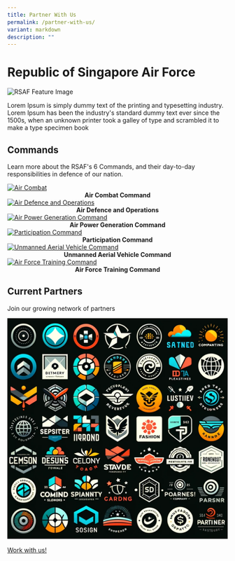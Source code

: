 ```yaml
---
title: Partner With Us
permalink: /partner-with-us/
variant: markdown
description: ""
---
```

<style>.no-underline{text-decoration:none}
</style>
<h1>Republic of Singapore Air Force</h1>
<img alt="RSAF Feature Image" src="https://static1.straitstimes.com.sg/s3fs-public/styles/large30x20/public/articles/2021/05/24/yq-rsaf-24052025.jpg?VersionId=Tls5k2P1aPwDf.V.RXmzxGL5oTkQeWas">
<p>
  Lorem Ipsum&nbsp;is simply dummy text of the printing and typesetting
  industry. Lorem Ipsum has been the industry's standard dummy text ever since
  the 1500s, when an unknown printer took a galley of type and scrambled it to
  make a type specimen book
</p>
<h2>Commands</h2>
<p>
  Learn more about the RSAF's 6 Commands, and their day-to-day responsibilities
  in defence of our nation.
</p>
<div class="row">
  <div class="col">
    <div class="card sgds">
      <a href="https://www.mindef.gov.sg/web/portal/rsaf/rsaf-forces/commands/detail/air-combat-command" class="card-link">
        <img src="https://www.mindef.gov.sg/web/wcm/connect/rsaf/f09f28d1-14c2-45a5-9477-527222cae18d/Air-Combat-Command.png?MOD=AJPERES&amp;CACHEID=ROOTWORKSPACE.Z18\_1QK41482L8HD90QOSSLBSG34O4-f09f28d1-14c2-45a5-9477-527222cae18d-mBdlcG7" alt="Air Combat" class="card-img-top">
      </a>
			<br>
      <div style="text-align:center" class="header">
        <b>Air Combat Command</b>
      </div>
    </div>
  </div>
  <div class="col">
    <div class="card sgds">
      <a href="https://www.mindef.gov.sg/web/portal/rsaf/rsaf-forces/commands/detail/air-defence-operations-command" class="card-link">
        <img src="https://www.mindef.gov.sg/web/wcm/connect/rsaf/5d5dc237-1764-4c87-9605-e93ee4cfb2ff/Air-Defence-and-Operations-Command.png?MOD=AJPERES&amp;CACHEID=ROOTWORKSPACE.Z18_1QK41482L8HD90QOSSLBSG34O4-5d5dc237-1764-4c87-9605-e93ee4cfb2ff-mBdlxGg" alt="Air Defence and Operations" class="card-img-top">
      </a>
			<br>
      <div style="text-align:center" class="header">
        <b>Air Defence and Operations</b>
      </div>
    </div>
  </div>
  <div class="col">
    <div class="card sgds">
      <a href="https://www.mindef.gov.sg/web/portal/rsaf/rsaf-forces/commands/detail/air-power-generation-command" class="card-link">
        <img src="https://www.mindef.gov.sg/web/wcm/connect/rsaf/bc8f8cb8-910e-4844-bbc1-2250b042b1cf/Air-Power-Generation-Command.png?MOD=AJPERES&amp;CACHEID=ROOTWORKSPACE.Z18_1QK41482L8HD90QOSSLBSG34O4-bc8f8cb8-910e-4844-bbc1-2250b042b1cf-mBdpYEJ" alt="Air Power Generation Command" class="card-img-top">
      </a>
      <br>
      <div style="text-align:center" class="header">
        <b>Air Power Generation Command</b>
      </div>
    </div>
  </div>
</div>
<div class="row">
  <div class="col">
    <div class="card sgds">
      <a href="https://www.mindef.gov.sg/web/portal/rsaf/rsaf-forces/commands/detail/participation-command" class="card-link">
        <img src="https://www.mindef.gov.sg/web/wcm/connect/rsaf/a0b0322d-7123-414f-b3f0-5419f5374b10/Participation-Command.png?MOD=AJPERES&amp;CACHEID=ROOTWORKSPACE.Z18_1QK41482L8HD90QOSSLBSG34O4-a0b0322d-7123-414f-b3f0-5419f5374b10-mBdrffN" alt="Participation Command" class="card-img-top">
      </a>
			<br>
      <div style="text-align:center" class="header">
         <b>Participation Command</b>
       </div>
      </div>
  </div>
    <div class="col">
      <div class="card sgds">
         <a href="https://www.mindef.gov.sg/web/portal/rsaf/rsaf-forces/commands/detail/unmanned-aerial-vehicle-command" class="card-link">
          <img src="https://www.mindef.gov.sg/web/wcm/connect/rsaf/1c6bad85-9f3f-4296-b35b-338b545bc6f2/UAV-Command.png?MOD=AJPERES&amp;CACHEID=ROOTWORKSPACE.Z18_1QK41482L8HD90QOSSLBSG34O4-1c6bad85-9f3f-4296-b35b-338b545bc6f2-mBdvCZO" alt="Unmanned Aerial Vehicle Command" class="card-img-top">
        </a>
				<br>
        <div style="text-align:center" class="header">
         <b>Unmanned Aerial Vehicle Command</b>
       </div>
      </div>
    </div>
    <div class="col">
      <div class="card sgds">
        <a href="https://www.mindef.gov.sg/web/portal/rsaf/rsaf-forces/commands/detail/air-force-training-command" class="card-link">
          <img src="https://www.mindef.gov.sg/web/wcm/connect/rsaf/f7eb8601-f1dd-4b4a-8ed8-86362076852e/Air-Force-Training-Command.png?MOD=AJPERES&amp;CACHEID=ROOTWORKSPACE.Z18_1QK41482L8HD90QOSSLBSG34O4-f7eb8601-f1dd-4b4a-8ed8-86362076852e-mJ4nEWv" alt="Air Force Training Command" class="card-img-top">
        </a>
				<br>
        <div style="text-align:center" class="header">
         <b>Air Force Training Command</b>
       </div>
      </div>
    </div>
  </div>
  <h2>Current Partners</h2>
  <p>Join our growing network of partners</p>
  <img alt="Partners" src="/images/Placeholder%20test%20images%20/fake%20partners.png">
  <p>
    <a class="bp-button is-primary is-uppercase search-button" href="https://www.mindef.gov.sg/web/portal/rsaf/home/">Work with us!</a>
  </p>